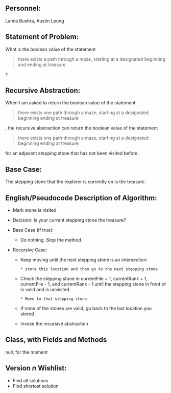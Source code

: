 ## Personnel: 
Lamia Bushra, Austin Leung

## Statement of Problem: 
What is the boolean value of the statement

>there exists a path through a maze, starting at a designated beginning and ending at treasure

?


## Recursive Abstraction: 
When I am asked to return the boolean value of the statement 

>there exists one path through a maze, starting at a designated beginning ending at treasure 

, the recursive abstraction can return the boolean value of the statement 

>there exists one path through a maze, starting at a designated beginning ending at treasure

for an adjacent stepping stone that has not been visited before.


## Base Case:
The stepping stone that the explorer is currently on is the treasure. 


## English/Pseudocode Description of Algorithm:
* Mark stone is visited

* Decision: Is your current stepping stone the treasure?

* Base Case (if true): 

   * Do nothing. Stop the method.
   
* Recursive Case:
   * Keep moving until the next stepping stone is an intersection:
   
         * store this location and then go to the next stepping stone

   * Check the stepping stone in currentFile + 1, currentRank + 1, currentFile - 1, and currentRank - 1 until the stepping stone in front of is valid and is unvisited.
   
         * Move to that stepping stone.
         
   * If none of the stones are valid, go back to the last location you stored
   
   * Invoke the recursive abstraction


## Class, with Fields and Methods
null, for the moment


## Version *n* Wishlist:
* Find all solutions
* Find shortest solution


